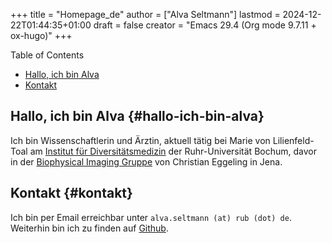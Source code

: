+++
title = "Homepage_de"
author = ["Alva Seltmann"]
lastmod = 2024-12-22T01:44:35+01:00
draft = false
creator = "Emacs 29.4 (Org mode 9.7.11 + ox-hugo)"
+++

<div class="ox-hugo-toc toc">

<div class="heading">Table of Contents</div>

- [Hallo, ich bin Alva](#hallo-ich-bin-alva)
- [Kontakt](#kontakt)

</div>
<!--endtoc-->


## Hallo, ich bin Alva {#hallo-ich-bin-alva}

Ich bin Wissenschaftlerin und Ärztin, aktuell tätig bei Marie von
Lilienfeld-Toal am [Institut für Diversitätsmedizin](https://news.rub.de/leute/2023-07-07-medizin-willst-du-mich-behandeln-musst-du-wissen-wer-ich-bin) der Ruhr-Universität Bochum,
davor in der [Biophysical Imaging Gruppe](http://www.biophysical-imaging.com) von Christian Eggeling in Jena.


## Kontakt {#kontakt}

Ich bin per Email erreichbar unter `alva.seltmann (at) rub
(dot) de`. Weiterhin bin ich zu finden auf [Github](https://github.com/aseltmann).
